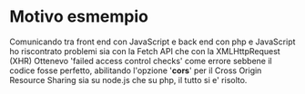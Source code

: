# Motivo esmempio

Comunicando tra front end con JavaScript e back end con php e JavaScript ho 
riscontrato problemi sia con la Fetch API che con la XMLHttpRequest (XHR)
Ottenevo 'failed access control checks' come errore sebbene il codice fosse
perfetto, abilitando l'opzione '__**cors**__' per il Cross Origin Resource Sharing
sia su node.js che su php, il tutto si e' risolto.